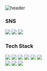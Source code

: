 

![header](https://capsule-render.vercel.app/api?type=slice&color=FFD400&fontColor=fff&height=300&section=header&text=Welcome!&fontSize=70&desc=taewoo`s%20github%20profile&fontAlign=70&descAlign=70&fontAlignY=30&descAlignY=40&rotate=20)

<h3 style="align: center;">SNS</h3>
<a href="https://equatorial-asteroid-947.notion.site/Learn-More-a446b536d12144f7910c23f1726ac7b1" target="_blank"><img src="https://img.shields.io/badge/devBlog-green?style=flat&logo=Notion&logoColor=black"/></a>
<a href="https://www.instagram.com/0oweat/" target="_blank"><img src="https://img.shields.io/badge/Instagram-yellow?style=flat&logo=Instagram&logoColor=black"/></a>
<a href="mailto:taewoo5131@gmail.com" target="_blank"><img src="https://img.shields.io/badge/Gmail-orange?style=flat&logo=Gmail&logoColor=black"/></a>


<h3 style="align: center;">Tech Stack</h3>


<a><img src="https://img.shields.io/badge/Java-orange?style=flat&logo=Java&logoColor=black"/></a>
<a><img src="https://img.shields.io/badge/MySQL-yellow?style=flat&logo=MySQL&logoColor=black"/></a>
<a><img src="https://img.shields.io/badge/Spring-green?style=flat&logo=Spring&logoColor=black"/></a>
<a><img src="https://img.shields.io/badge/Spring Boot-skyblue?style=flat&logo=Spring Boot&logoColor=black"/></a>
<a><img src="https://img.shields.io/badge/JavaScript-navy?style=flat&logo=JavaScript&logoColor=black"/></a>
<a><img src="https://img.shields.io/badge/Vue.js-yellowgreen?style=flat&logo=Vue.js&logoColor=black"/></a>
<br>
<a><img src="https://img.shields.io/badge/Git-pink?style=flat&logo=Git&logoColor=black"/></a>
<a><img src="https://img.shields.io/badge/WebRTC-gray?style=flat&logo=WebRTC&logoColor=black"/></a>
<a><img src="https://img.shields.io/badge/AWS-purple?style=flat&logo=Amazon AWS&logoColor=black"/></a>




<!--
**taewoo5131/taewoo5131** is a ✨ _special_ ✨ repository because its `README.md` (this file) appears on your GitHub profile.

Here are some ideas to get you started:

- 🔭 I’m currently working on ...
- 🌱 I’m currently learning ...
- 👯 I’m looking to collaborate on ...
- 🤔 I’m looking for help with ...
- 💬 Ask me about ...
- 📫 How to reach me: ...
- 😄 Pronouns: ...
- ⚡ Fun fact: ...
-->
